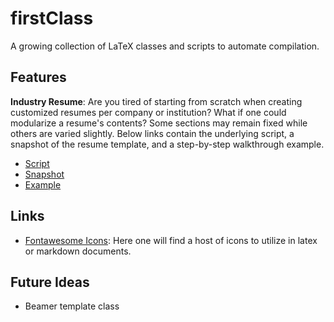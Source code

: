 # firstClass

A growing collection of LaTeX classes and scripts to automate compilation.

## Features

**Industry Resume**: Are you tired of starting from scratch when 
creating customized resumes per company or institution? What if 
one could modularize a resume's contents? Some sections may remain
fixed while others are varied slightly. Below links contain the 
underlying script, a snapshot of the resume template, and a 
step-by-step walkthrough example.

* [Script](scripts/make_resume.sh)
* [Snapshot](examples/output/resume.pdf)
* [Example](examples/README.md#industry-resume)

## Links

* [Fontawesome Icons](https://latexdraw.com/wp-content/uploads/2021/01/fontawesome5_2.pdf):
Here one will find a host of icons to utilize in latex or markdown 
documents.

## Future Ideas

* Beamer template class
